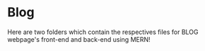 # Blog
Here are two folders which contain the respectives files for BLOG webpage's front-end and back-end using MERN!
